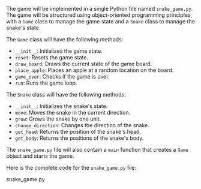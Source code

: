 The game will be implemented in a single Python file named `snake_game.py`. The game will be structured using object-oriented programming principles, with a `Game` class to manage the game state and a `Snake` class to manage the snake's state.

The `Game` class will have the following methods:
- `__init__`: Initializes the game state.
- `reset`: Resets the game state.
- `draw_board`: Draws the current state of the game board.
- `place_apple`: Places an apple at a random location on the board.
- `game_over`: Checks if the game is over.
- `run`: Runs the game loop.

The `Snake` class will have the following methods:
- `__init__`: Initializes the snake's state.
- `move`: Moves the snake in the current direction.
- `grow`: Grows the snake by one unit.
- `change_direction`: Changes the direction of the snake.
- `get_head`: Returns the position of the snake's head.
- `get_body`: Returns the positions of the snake's body.

The `snake_game.py` file will also contain a `main` function that creates a `Game` object and starts the game.

Here is the complete code for the `snake_game.py` file:

snake_game.py
